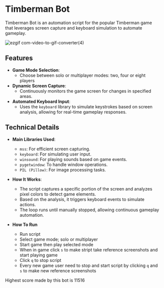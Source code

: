# Timberman Bot

Timberman Bot is an automation script for the popular Timberman game that leverages screen capture and keyboard simulation to automate gameplay. 

![ezgif com-video-to-gif-converter(4)](https://github.com/user-attachments/assets/325a24d8-9287-4c2a-a50b-0dbffd92ba5c)

## Features

- **Game Mode Selection**: 
  - Choose between solo or multiplayer modes: two, four or eight players
- **Dynamic Screen Capture**: 
  - Continuously monitors the game screen for changes in specified areas.
- **Automated Keyboard Input**: 
  - Uses the `keyboard` library to simulate keystrokes based on screen analysis, allowing for real-time gameplay responses.

## Technical Details

- **Main Libraries Used**:
  - `mss`: For efficient screen capturing.
  - `keyboard`: For simulating user input.
  - `winsound`: For playing sounds based on game events.
  - `pygetwindow`: To handle window operations.
  - `PIL (Pillow)`: For image processing tasks.

- **How It Works**:
  - The script captures a specific portion of the screen and analyzes pixel colors to detect game elements.
  - Based on the analysis, it triggers keyboard events to simulate actions.
  - The loop runs until manually stopped, allowing continuous gameplay automation.
 
- **How To Run**
  - Run script
  - Select game mode; solo or multiplayer
  - Start game then play selected mode
  - When in game click `s` to make stript take reference screenshots and start playing game
  - Click `q` to stop script
  - Every new game user need to stop and start script by clicking `q` and `s` to make new reference screenshots


Highest score made by this bot is 11516
